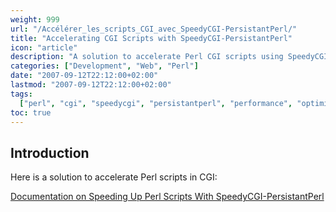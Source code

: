 ```yaml
---
weight: 999
url: "/Accélérer_les_scripts_CGI_avec_SpeedyCGI-PersistantPerl/"
title: "Accelerating CGI Scripts with SpeedyCGI-PersistantPerl"
icon: "article"
description: "A solution to accelerate Perl CGI scripts using SpeedyCGI/PersistantPerl to improve performance."
categories: ["Development", "Web", "Perl"]
date: "2007-09-12T22:12:00+02:00"
lastmod: "2007-09-12T22:12:00+02:00"
tags:
  ["perl", "cgi", "speedycgi", "persistantperl", "performance", "optimization"]
toc: true
---
```


## Introduction

Here is a solution to accelerate Perl scripts in CGI:

[Documentation on Speeding Up Perl Scripts With SpeedyCGI-PersistantPerl](/pdf/speeding_up_perl_scripts_with_speedycgi-persistantperl.pdf)
